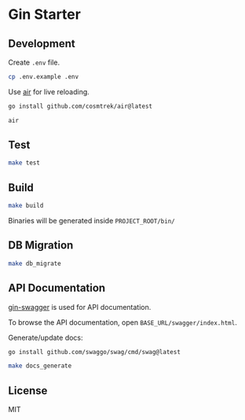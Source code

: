 # Gin Starter

## Development

Create `.env` file.

```bash
cp .env.example .env
```

Use [air](https://github.com/cosmtrek/air) for live reloading.


```bash
go install github.com/cosmtrek/air@latest
```

```bash
air
```

## Test

```bash
make test
```

## Build

```bash
make build
```

Binaries will be generated inside `PROJECT_ROOT/bin/`

## DB Migration

```bash
make db_migrate
```

## API Documentation

[gin-swagger](https://github.com/swaggo/gin-swagger) is used for API documentation.

To browse the API documentation, open `BASE_URL/swagger/index.html`.

Generate/update docs:

```bash
go install github.com/swaggo/swag/cmd/swag@latest

make docs_generate
```

## License

MIT
